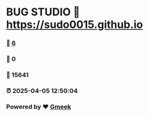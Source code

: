 # BUG STUDIO :link: https://sudo0015.github.io 
### :page_facing_up: [6](https://sudo0015.github.io/tag.html) 
### :speech_balloon: 0 
### :hibiscus: 15641 
### :alarm_clock: 2025-04-05 12:50:04 
### Powered by :heart: [Gmeek](https://github.com/Meekdai/Gmeek)
